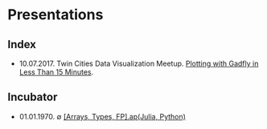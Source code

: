 # Presentations

## Index
- 10.07.2017. Twin Cities Data Visualization Meetup. [Plotting with Gadfly in Less Than 15 Minutes](https://github.com/jagrafft/presentations/tree/master/plotting_w_gadfly_lt_15min).

## Incubator
- 01.01.1970. ∅ [\[Arrays, Types, FP\].ap(Julia, Python)](https://github.com/jagrafft/presentations/tree/master/arrays_types_fp_julia_python)